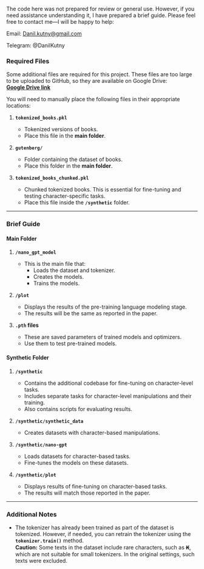 The code here was not prepared for review or general use. However, if you need assistance understanding it, I have prepared a brief guide. Please feel free to contact me—I will be happy to help:


Email: Danil.kutny@gmail.com


Telegram: @DanilKutny


### Required Files
Some additional files are required for this project. These files are too large to be uploaded to GitHub, so they are available on Google Drive:  
**[Google Drive link](https://drive.google.com/drive/folders/1d6TmwmeeowA2HxZg83J0FIWYhyJZQPpB?usp=share_link)**  

You will need to manually place the following files in their appropriate locations:

1. **`tokenized_books.pkl`**  
   - Tokenized versions of books.  
   - Place this file in the **main folder**.

2. **`gutenberg/`**  
   - Folder containing the dataset of books.  
   - Place this folder in the **main folder**.

3. **`tokenized_books_chunked.pkl`**  
   - Chunked tokenized books. This is essential for fine-tuning and testing character-specific tasks.  
   - Place this file inside the **`/synthetic`** folder.

---

### Brief Guide
#### Main Folder
1. **`/nano_gpt_model`**  
   - This is the main file that:  
     - Loads the dataset and tokenizer.  
     - Creates the models.  
     - Trains the models.

2. **`/plot`**  
   - Displays the results of the pre-training language modeling stage.  
   - The results will be the same as reported in the paper.

3. **`.pth` files**  
   - These are saved parameters of trained models and optimizers.  
   - Use them to test pre-trained models.

#### Synthetic Folder
1. **`/synthetic`**  
   - Contains the additional codebase for fine-tuning on character-level tasks.  
   - Includes separate tasks for character-level manipulations and their training.  
   - Also contains scripts for evaluating results.

2. **`/synthetic/synthetic_data`**  
   - Creates datasets with character-based manipulations.

3. **`/synthetic/nano-gpt`**  
   - Loads datasets for character-based tasks.  
   - Fine-tunes the models on these datasets.

4. **`/synthetic/plot`**  
   - Displays results of fine-tuning on character-based tasks.  
   - The results will match those reported in the paper.

---

### Additional Notes
- The tokenizer has already been trained as part of the dataset is tokenized. However, if needed, you can retrain the tokenizer using the **`tokenizer.train()`** method.  
  **Caution:** Some texts in the dataset include rare characters, such as **Ꞣ**, which are not suitable for small tokenizers. In the original settings, such texts were excluded.  
